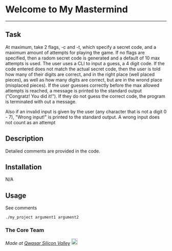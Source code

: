 # Welcome to My Mastermind
***

## Task
At maximum, take 2 flags, -c and -t, which specify a secret code, and a maximum amount of attempts for playing the game. If no flags are 
specified, then a radom secret code is generated and a default of 10 max attempts is used. The user uses a CLI to input a guess, a 4
digit code. If the code entered does not match the actual secret code, then the user is told how many of their digits are correct, and in
the right place (well placed pieces), as well as how many digits are correct, but are in the wrond place (misplaced pieces). If the user
guesses correctly before the max allowed attempts is reached, a message is printed to the standard output ("Congratz! You did it!"). If
they do not guess the correct code, the program is terminated with out a message.

Also if an invalid input is given by the user (any character that is not a digit 0 - 7), "Wrong input!" is printed to the standard output.
A wrong input does not count as an attempt

## Description
Detailed comments are provided in the code. 

## Installation
N/A

## Usage
See comments
```
./my_project argument1 argument2
```

### The Core Team


<span><i>Made at <a href='https://qwasar.io'>Qwasar Silicon Valley</a></i></span>
<span><img alt='Qwasar Silicon Valley Logo' src='https://storage.googleapis.com/qwasar-public/qwasar-logo_50x50.png' width='20px'></span>
